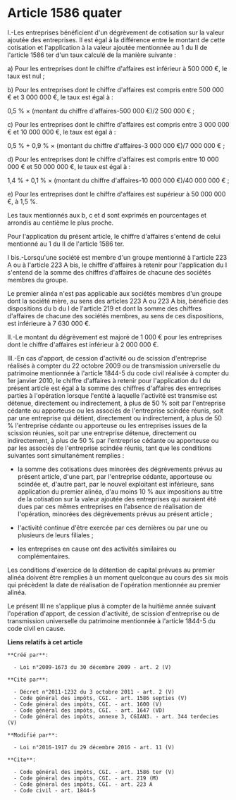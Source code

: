 # Article 1586 quater

I.-Les entreprises bénéficient d'un dégrèvement de cotisation sur la valeur ajoutée des entreprises. Il est égal à la
différence entre le montant de cette cotisation et l'application à la valeur ajoutée mentionnée au 1 du II de l'article 1586
ter d'un taux calculé de la manière suivante : 

a) Pour les entreprises dont le chiffre d'affaires est inférieur à 500 000 €, le taux est nul ; 

b) Pour les entreprises dont le chiffre d'affaires est compris entre 500 000 € et 3 000 000 €, le taux est égal à : 

0,5 % × (montant du chiffre d'affaires-500 000 €)/2 500 000 € ; 

c) Pour les entreprises dont le chiffre d'affaires est compris entre 3 000 000 € et 10 000 000 €, le taux est égal à : 

0,5 % + 0,9 % × (montant du chiffre d'affaires-3 000 000 €)/7 000 000 € ; 

d) Pour les entreprises dont le chiffre d'affaires est compris entre 10 000 000 € et 50 000 000 €, le taux est égal à : 

1,4 % + 0,1 % × (montant du chiffre d'affaires-10 000 000 €)/40 000 000 € ; 

e) Pour les entreprises dont le chiffre d'affaires est supérieur à 50 000 000 €, à 1,5 %. 

Les taux mentionnés aux b, c et d sont exprimés en pourcentages et arrondis au centième le plus proche. 

Pour l'application du présent article, le chiffre d'affaires s'entend de celui mentionné au 1 du II de l'article 1586 ter. 

I bis.-Lorsqu'une société est membre d'un groupe mentionné à l'article 223 A ou à l'article 223 A bis, le chiffre d'affaires
à retenir pour l'application du I s'entend de la somme des chiffres d'affaires de chacune des sociétés membres du groupe. 

Le premier alinéa n'est pas applicable aux sociétés membres d'un groupe dont la société mère, au sens des articles 223 A ou
223 A bis, bénéficie des dispositions du b du I de l'article 219 et dont la somme des chiffres d'affaires de chacune des
sociétés membres, au sens de ces dispositions, est inférieure à 7 630 000 €. 

II.-Le montant du dégrèvement est majoré de 1 000 € pour les entreprises dont le chiffre d'affaires est inférieur à 2 000 000
€. 

III.-En cas d'apport, de cession d'activité ou de scission d'entreprise réalisés à compter du 22 octobre 2009 ou de
transmission universelle du patrimoine mentionnée à l'article 1844-5 du code civil réalisée à compter du 1er janvier 2010, le
chiffre d'affaires à retenir pour l'application du I du présent article est égal à la somme des chiffres d'affaires des
entreprises parties à l'opération lorsque l'entité à laquelle l'activité est transmise est détenue, directement ou
indirectement, à plus de 50 % soit par l'entreprise cédante ou apporteuse ou les associés de l'entreprise scindée réunis,
soit par une entreprise qui détient, directement ou indirectement, à plus de 50 % l'entreprise cédante ou apporteuse ou les
entreprises issues de la scission réunies, soit par une entreprise détenue, directement ou indirectement, à plus de 50 % par
l'entreprise cédante ou apporteuse ou par les associés de l'entreprise scindée réunis, tant que les conditions suivantes sont
simultanément remplies :

- la somme des cotisations dues minorées des dégrèvements prévus au présent article, d'une part, par l'entreprise cédante,
apporteuse ou scindée et, d'autre part, par le nouvel exploitant est inférieure, sans application du premier alinéa, d'au
moins 10 % aux impositions au titre de la cotisation sur la valeur ajoutée des entreprises qui auraient été dues par ces
mêmes entreprises en l'absence de réalisation de l'opération, minorées des dégrèvements prévus au présent article ;

- l'activité continue d'être exercée par ces dernières ou par une ou plusieurs de leurs filiales ;

- les entreprises en cause ont des activités similaires ou complémentaires. 

Les conditions d'exercice de la détention de capital prévues au premier alinéa doivent être remplies à un moment quelconque
au cours des six mois qui précèdent la date de réalisation de l'opération mentionnée au premier alinéa. 

Le présent III ne s'applique plus à compter de la huitième année suivant l'opération d'apport, de cession d'activité, de
scission d'entreprise ou de transmission universelle du patrimoine mentionnée à l'article 1844-5 du code civil en cause.

**Liens relatifs à cet article**

	**Créé par**:

	  - Loi n°2009-1673 du 30 décembre 2009 - art. 2 (V)

	**Cité par**:

	  - Décret n°2011-1232 du 3 octobre 2011 - art. 2 (V)
	  - Code général des impôts, CGI. - art. 1586 septies (V)
	  - Code général des impôts, CGI. - art. 1600 (V)
	  - Code général des impôts, CGI. - art. 1647 (VD)
	  - Code général des impôts, annexe 3, CGIAN3. - art. 344 terdecies (V)

	**Modifié par**:

	  - Loi n°2016-1917 du 29 décembre 2016 - art. 11 (V)

	**Cite**:

	  - Code général des impôts, CGI. - art. 1586 ter (V)
	  - Code général des impôts, CGI. - art. 219 (M)
	  - Code général des impôts, CGI. - art. 223 A
	  - Code civil - art. 1844-5
